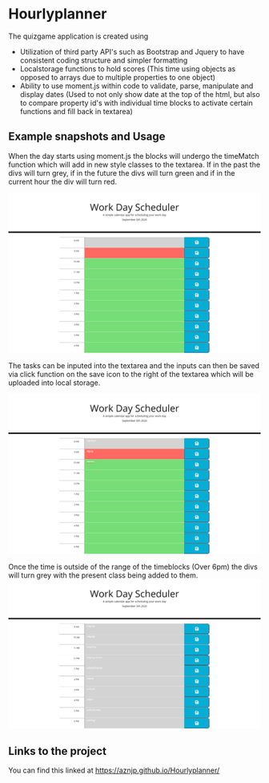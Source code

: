 # Hourlyplanner

The quizgame application is created using 

* Utilization of third party API's such as Bootstrap and Jquery to have
consistent coding structure and simpler formatting 
* Localstorage functions to hold scores (This time using objects as opposed to 
arrays due to multiple properties to one object)
* Ability to use moment.js within code to validate, parse, manipulate and display dates (Used to not only show date at the top of the html, but also to compare property id's with individual time blocks to activate certain functions and fill back in textarea)

## Example snapshots and Usage
When the day starts using moment.js the blocks will undergo the timeMatch function which will add in new style classes to the textarea. If in the past the divs will turn grey, if in the future the divs will turn green and if in the current hour the div will turn red. 

<img src = "assets/images/ColorTimeblock.png">

The tasks can be inputed into the textarea and the inputs can then be saved via click function on the save icon to the right of the textarea which will be uploaded into local storage.

<img src = "assets/images/Input.png">

Once the time is outside of the range of the timeblocks (Over 6pm) the divs will turn grey with the present class being added to them.
<img src = "assets/images/Afterhours.png">


## Links to the project
You can find this linked at https://aznjp.github.io/Hourlyplanner/